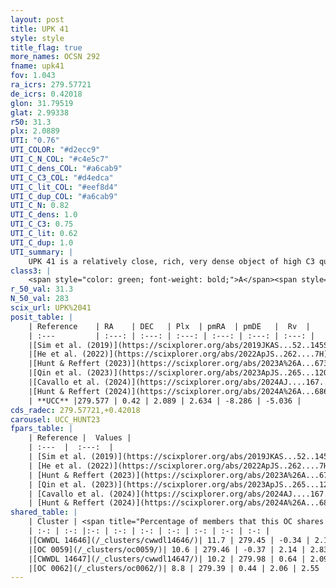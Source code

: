```yaml
---
layout: post
title: UPK 41
style: style
title_flag: true
more_names: OCSN 292
fname: upk41
fov: 1.043
ra_icrs: 279.57721
de_icrs: 0.42018
glon: 31.79519
glat: 2.99338
r50: 31.3
plx: 2.0889
UTI: "0.76"
UTI_COLOR: "#d2ecc9"
UTI_C_N_COL: "#c4e5c7"
UTI_C_dens_COL: "#a6cab9"
UTI_C_C3_COL: "#d4edca"
UTI_C_lit_COL: "#eef8d4"
UTI_C_dup_COL: "#a6cab9"
UTI_C_N: 0.82
UTI_C_dens: 1.0
UTI_C_C3: 0.75
UTI_C_lit: 0.62
UTI_C_dup: 1.0
UTI_summary: |
    UPK 41 is a relatively close, rich, very dense object of high C3 quality. It is moderately studied in the literature. This object shares a small percentage of members with 4 later reported entries.
class3: |
    <span style="color: green; font-weight: bold;">A</span><span style="color: #FFC300; font-weight: bold;">B</span>
r_50_val: 31.3
N_50_val: 283
scix_url: UPK%2041
posit_table: |
    | Reference    | RA    | DEC   | Plx  | pmRA  | pmDE   |  Rv  |
    | :---         | :---: | :---: | :---: | :---: | :---: | :---: |
    |[Sim et al. (2019)](https://scixplorer.org/abs/2019JKAS...52..145S) | 279.742 | 0.495 | -- | 2.51 | -8.13 | -- |
    |[He et al. (2022)](https://scixplorer.org/abs/2022ApJS..262....7H) | 279.619 | 0.342 | 2.096 | 2.647 | -8.242 | -- |
    |[Hunt & Reffert (2023)](https://scixplorer.org/abs/2023A%26A...673A.114H) | 279.462 | 0.461 | 2.092 | 2.657 | -8.269 | -3.372 |
    |[Qin et al. (2023)](https://scixplorer.org/abs/2023ApJS..265...12Q) | 279.52 | 0.5 | 2.08 | 2.75 | -8.17 | -5.7 |
    |[Cavallo et al. (2024)](https://scixplorer.org/abs/2024AJ....167...12C) | 279.734 | 0.367 | 2.089 | -- | -- | -- |
    |[Hunt & Reffert (2024)](https://scixplorer.org/abs/2024A%26A...686A..42H) | 279.462 | 0.461 | 2.092 | 2.657 | -8.269 | -3.372 |
    | **UCC** |279.577 | 0.42 | 2.089 | 2.634 | -8.286 | -5.036 | 
cds_radec: 279.57721,+0.42018
carousel: UCC_HUNT23
fpars_table: |
    | Reference |  Values |
    | :---  |  :---:  |
    | [Sim et al. (2019)](https://scixplorer.org/abs/2019JKAS...52..145S) | `d_pc=480, log(age)=6.85` |
    | [He et al. (2022)](https://scixplorer.org/abs/2022ApJS..262....7H) | `A0=2.25, logAge=6.75` |
    | [Hunt & Reffert (2023)](https://scixplorer.org/abs/2023A%26A...673A.114H) | `AV50=3.028, diffAV50=2.409, MOD50=8.301, logAge50=6.81` |
    | [Qin et al. (2023)](https://scixplorer.org/abs/2023ApJS..265...12Q) | `E(B-V)=1.01, m-M=11.17, logt=8.8` |
    | [Cavallo et al. (2024)](https://scixplorer.org/abs/2024AJ....167...12C) | `AV50=2.89, dMod50=8.71, logAge50=6.66, [Fe/H]50=-0.1` |
    | [Hunt & Reffert (2024)](https://scixplorer.org/abs/2024A%26A...686A..42H) | `MassJ=316.196` |
shared_table: |
    | Cluster | <span title="Percentage of members that this OC shares with the ones listed">%</span>   | RA   | DEC   | Plx   | pmRA  | pmDE  | Rv | UTI |
    | :-: | :-: |:-: | :-: | :-: | :-: | :-: | :-: | :-: |
    |[CWWDL 14646](/_clusters/cwwdl14646/)| 11.7 | 279.45 | -0.34 | 2.13 | 2.75 | -8.43 | 0.18 |0.0 |
    |[OC 0059](/_clusters/oc0059/)| 10.6 | 279.46 | -0.37 | 2.14 | 2.83 | -8.45 | 2.52 |0.0 |
    |[CWWDL 14647](/_clusters/cwwdl14647/)| 10.2 | 279.98 | 0.64 | 2.09 | 2.52 | -8.25 | -7.7 |0.0 |
    |[OC 0062](/_clusters/oc0062/)| 8.8 | 279.39 | 0.44 | 2.06 | 2.55 | -8.24 | 1.1 |0.0 |
---
```

